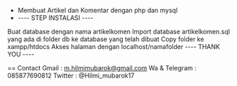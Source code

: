 * Membuat Artikel dan Komentar dengan php dan mysql
* ---- STEP INSTALASI ----

Buat database dengan nama artikelkomen
Import database artikelkomen.sql yang ada di folder db ke database yang telah dibuat
Copy folder ke xampp/htdocs
Akses halaman dengan localhost/namafolder
---- THANK YOU ----

== Contact
Gmail : m.hilmimubarok@gmail.com
Wa & Telegram : 085877690812
Twitter : @Hilmi_mubarok17